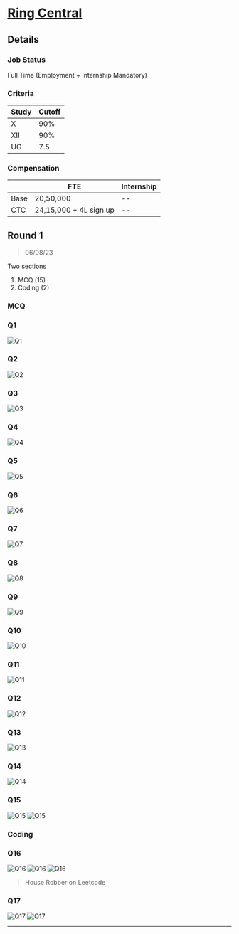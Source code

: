 # [Ring Central](https://www.ringcentral.com/)

## Details

### Job Status

Full Time (Employment + Internship Mandatory)

### Criteria

| Study | Cutoff |
|-------|--------|
| X     | 90%    |
| XII   | 90%    |
| UG    | 7.5    |

### Compensation

|      | FTE                    | Internship |
|------|------------------------|------------|
| Base | 20,50,000              | --         |
| CTC  | 24,15,000 + 4L sign up | --         |

## Round 1

> 06/08/23

Two sections

1. MCQ (15)
2. Coding (2)

### MCQ

### Q1

![Q1](../images/ringcentral/q1.png)

### Q2

![Q2](../images/ringcentral/q2.png)

### Q3

![Q3](../images/ringcentral/q3.png)

### Q4

![Q4](../images/ringcentral/q4.png)

### Q5

![Q5](../images/ringcentral/q5.png)

### Q6

![Q6](../images/ringcentral/q6.png)

### Q7

![Q7](../images/ringcentral/q7.png)

### Q8

![Q8](../images/ringcentral/q8.png)

### Q9

![Q9](../images/ringcentral/q9.png)

### Q10

![Q10](../images/ringcentral/q10.png)

### Q11

![Q11](../images/ringcentral/q11.png)

### Q12

![Q12](../images/ringcentral/q12.png)

### Q13

![Q13](../images/ringcentral/q13.png)

### Q14

![Q14](../images/ringcentral/q14.png)

### Q15

![Q15](../images/ringcentral/q15_1.png)
![Q15](../images/ringcentral/q15_2.png)

### Coding

### Q16

![Q16](../images/ringcentral/q16_1.png)
![Q16](../images/ringcentral/q16_2.png)
![Q16](../images/ringcentral/q16_3.png)

> House Robber on Leetcode

### Q17

![Q17](../images/ringcentral/q17_1.png)
![Q17](../images/ringcentral/q17_2.png)

---

